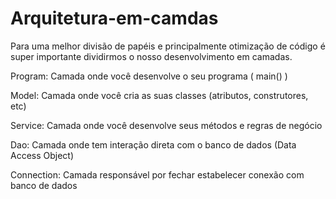 # Arquitetura-em-camdas
Para uma melhor divisão de papéis e principalmente otimização de código é super importante dividirmos o nosso desenvolvimento em camadas.

Program:
Camada onde você desenvolve o seu programa ( main() )

Model:
Camada onde você cria as suas classes (atributos, construtores, etc)

Service:
Camada onde você desenvolve seus métodos e regras de negócio

Dao:
Camada onde tem interação direta com o banco de dados (Data Access Object)

Connection:
Camada responsável por fechar estabelecer conexão com banco de dados
